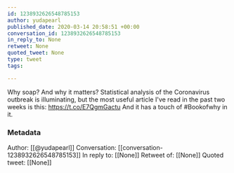 ```yaml
---
id: 1238932626548785153
author: yudapearl
published_date: 2020-03-14 20:58:51 +00:00
conversation_id: 1238932626548785153
in_reply_to: None
retweet: None
quoted_tweet: None
type: tweet
tags:

---
```


Why soap? And why it matters? Statistical analysis of the Coronavirus outbreak is illuminating, but the
most useful article I've read in the past two weeks is this:
https://t.co/E7QgmGactu
And it has a touch of #Bookofwhy in it.

### Metadata

Author: [[@yudapearl]]
Conversation: [[conversation-1238932626548785153]]
In reply to: [[None]]
Retweet of: [[None]]
Quoted tweet: [[None]]
